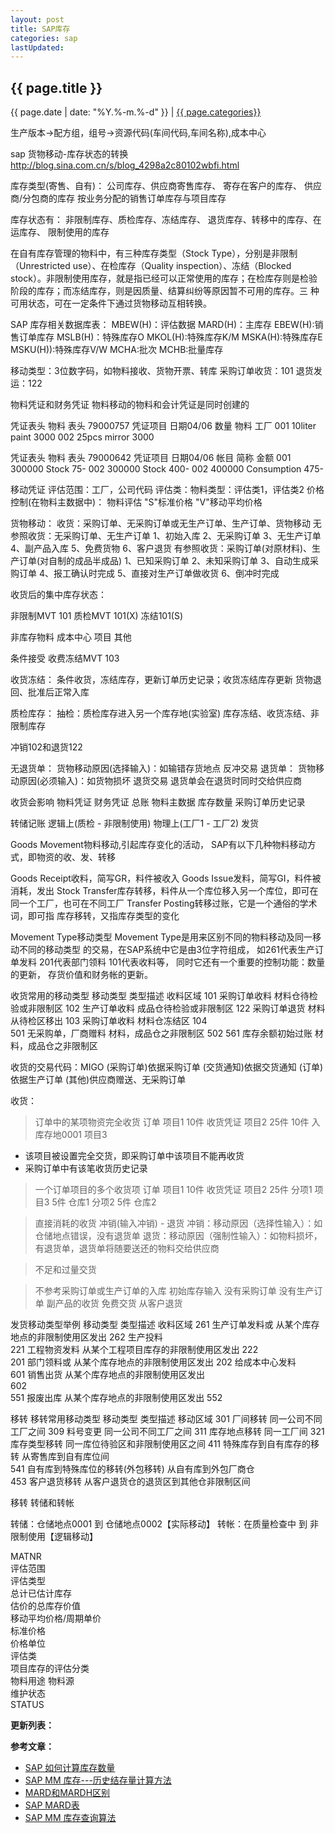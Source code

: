```yaml
---
layout: post
title: SAP库存
categories: sap
lastUpdated:
---
```


## {{ page.title }}

{{ page.date | date: "%Y.%-m.%-d" }} | <a href="/archive#{{ page.categories }}">{{ page.categories}}</a>

生产版本->配方组，组号->资源代码(车间代码,车间名称),成本中心

sap 货物移动-库存状态的转换 
http://blog.sina.com.cn/s/blog_4298a2c80102wbfi.html


库存类型(寄售、自有)：
公司库存、供应商寄售库存、
寄存在客户的库存、
供应商/分包商的库存
按业务分配的销售订单库存与项目库存

库存状态有：
非限制库存、质检库存、冻结库存、
退货库存、转移中的库存、在运库存、
限制使用的库存

在自有库存管理的物料中，有三种库存类型（Stock Type），分别是非限制（Unrestricted use）、在检库存（Quality inspection）、冻结（Blocked stock）。非限制使用库存，就是指已经可以正常使用的库存；在检库存则是检验阶段的库存；而冻结库存，则是因质量、结算纠纷等原因暂不可用的库存。三 种可用状态，可在一定条件下通过货物移动互相转换。

SAP 库存相关数据库表：
MBEW(H)：评估数据
MARD(H)：主库存
EBEW(H):销售订单库存
MSLB(H)：特殊库存O
MKOL(H):特殊库存K/M
MSKA(H):特殊库存E
MSKU(H)):特殊库存V/W
MCHA:批次
MCHB:批量库存


移动类型：3位数字码，如物料接收、货物开票、转库
  采购订单收货：101
  退货发运：122


物料凭证和财务凭证
物料移动的物料和会计凭证是同时创建的  

凭证表头
  物料 表头 79000757
凭证项目
  日期04/06
    数量     物料    工厂
001 10liter  paint   3000
002 25pcs    mirror  3000

凭证表头
  物料 表头 79000642
凭证项目
  日期04/06
    帐目     简称          金额
001 300000   Stock         75-
002 300000   Stock         400-
002 400000   Consumption   475-


移动凭证
评估范围：工厂，公司代码
评估类：物料类型：评估类1，评估类2
价格控制(在物料主数据中)：
物料评估
"S"标准价格
"V"移动平均价格


货物移动：
收货：采购订单、无采购订单或无生产订单、生产订单、货物移动
  无参照收货：无采购订单、无生产订单
    1、初始入库
    2、无采购订单
    3、无生产订单
    4、副产品入库
    5、免费货物
    6、客户退货
  有参照收货：采购订单(对原材料)、生产订单(对自制的成品半成品)
    1、已知采购订单
    2、未知采购订单
    3、自动生成采购订单
    4、报工确认时完成
    5、直接对生产订单做收货
    6、倒冲时完成

收货后的集中库存状态：

非限制MVT 101
质检MVT 101(X)
冻结101(S)

非库存物料
成本中心
项目
其他

条件接受
收费冻结MVT 103

收货冻结：
条件收货，冻结库存，更新订单历史记录；收货冻结库存更新
货物退回、批准后正常入库

质检库存：
抽检：质检库存进入另一个库存地(实验室)
库存冻结、收货冻结、非限制库存

冲销102和退货122

无退货单：
  货物移动原因(选择输入)：如输错存货地点
  反冲交易
退货单：
  货物移动原因(必须输入)：如货物损坏
  退货交易
  退货单会在退货时同时交给供应商

收货会影响
  物料凭证
  财务凭证
  总账
  物料主数据
  库存数量
  采购订单历史记录


转储记账
   逻辑上(质检 - 非限制使用)
   物理上(工厂1 - 工厂2)
发货

Goods Movement物料移动,引起库存变化的活动，
SAP有以下几种物料移动方式，即物资的收、发、转移

Goods Receipt收料，简写GR，料件被收入
Goods Issue发料，简写GI，料件被消耗，发出
Stock Transfer库存转移，料件从一个库位移入另一个库位，即可在
同一个工厂，也可在不同工厂
Transfer Posting转移过账，它是一个通俗的学术词，即可指
库存移转，又指库存类型的变化

Movement Type移动类型
Movement Type是用来区别不同的物料移动及同一移动不同的移动类型
的交易，在SAP系统中它是由3位字符组成，
如261代表生产订单发料
201代表部门领料
101代表收料等，
同时它还有一个重要的控制功能：数量的更新，
存货价值和财务帐的更新。

收货常用的移动类型
移动类型     类型描述         收料区域
101         采购订单收料       材料仓待检验或非限制区
102         生产订单收料       成品仓待检验或非限制区
122         采购订单退货       材料从待检区移出
103         采购订单收料       材料仓冻结区
104     
501         无采购单，厂商赠料 材料，成品仓之非限制区
502
561         库存余额初始过账   材料，成品仓之非限制区

收货的交易代码：MIGO
(采购订单)依据采购订单
(交货通知)依据交货通知
(订单)依据生产订单
(其他)供应商赠送、无采购订单


收货：
> 订单中的某项物资完全收货
订单
项目1 10件   收货凭证
项目2 25件   10件  入库存地0001
项目3

* 该项目被设置完全交货，即采购订单中该项目不能再收货
* 采购订单中有该笔收货历史记录

> 一个订单项目的多个收货项
订单
项目1 10件    收货凭证
项目2 25件    分项1
项目3         5件    仓库1
              分项2
              5件    仓库2

> 直接消耗的收货
> 冲销(输入冲销) - 退货
冲销：移动原因（选择性输入）：如仓储地点错误，没有退货单
退货：移动原因（强制性输入）：如物料损坏，有退货单，退货单将随要送还的物料交给供应商

> 不足和过量交货

> 不参考采购订单或生产订单的入库
初始库存输入
没有采购订单
没有生产订单
副产品的收货
免费交货
从客户退货


发货移动类型举例
移动类型     类型描述          收料区域
261         生产订单发料或     从某个库存地点的非限制使用区发出
262         生产投料       
221         工程物资发料       从某个工程项目库存的非限制使用区发出
222         
201         部门领料或         从某个库存地点的非限制使用区发出
202         给成本中心发料         
601         销售出货           从某个库存地点的非限制使用区发出      
602         
551         报废出库           从某个库存地点的非限制使用区发出
552

移转
移转常用移动类型
移动类型     类型描述                           移动区域
301         厂间移转                            同一公司不同工厂之间
309         料号变更                            同一公司不同工厂之间
311         库存地点移转                        同一工厂间
321         库存类型移转                        同一库位待验区和非限制使用区之间
411         特殊库存到自有库存的移转            从寄售库到自有库位间         
541         自有库到特殊库位的移转(外包移转)    从自有库到外包厂商仓      
453         客户退货移转                        从客户退货仓的退货区到其他仓非限制区间

移转
转储和转帐

转储：仓储地点0001 到 仓储地点0002【实际移动】
转帐：在质量检查中 到 非限制使用【逻辑移动】


 
MATNR	 
评估范围	 
评估类型	 
总计已估计库存	 
估价的总库存价值	 
移动平均价格/周期单价	 
标准价格	 
价格单位	 
评估类	 
项目库存的评估分类	 
物料用途
物料源	 
维护状态	 
STATUS


**更新列表：**



**参考文章：**


* [SAP 如何计算库存数量][1]
* [SAP MM 库存---历史结存量计算方法][2]
* [MARD和MARDH区别][3]
* [SAP MARD表][4]
* [SAP MM 库存查询算法][5]

[1]: http://wenwen.sogou.com/z/q704959268.htm
[2]: http://blog.sina.com.cn/s/blog_cfa68e330102vosg.html
[3]: http://blog.sina.com.cn/s/blog_cfa68e330102vosf.html
[4]: http://blog.sina.com.cn/s/blog_cfa68e330102vosi.html
[5]: http://blog.sina.com.cn/s/blog_cfa68e330102vosj.html
